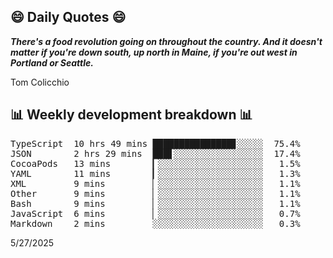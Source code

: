 ## 😄 Daily Quotes 😄

_**There's a food revolution going on throughout the country. And it doesn't matter if you're down south, up north in Maine, if you're out west in Portland or Seattle.**_

Tom Colicchio



## 📊 Weekly development breakdown 📊

<pre>TypeScript  10 hrs 49 mins ███████████████▊░░░░░  75.4%
JSON        2 hrs 29 mins  ███▋░░░░░░░░░░░░░░░░░  17.4%
CocoaPods   13 mins        ▎░░░░░░░░░░░░░░░░░░░░   1.5%
YAML        11 mins        ▎░░░░░░░░░░░░░░░░░░░░   1.3%
XML         9 mins         ▏░░░░░░░░░░░░░░░░░░░░   1.1%
Other       9 mins         ▏░░░░░░░░░░░░░░░░░░░░   1.1%
Bash        9 mins         ▏░░░░░░░░░░░░░░░░░░░░   1.1%
JavaScript  6 mins         ▏░░░░░░░░░░░░░░░░░░░░   0.7%
Markdown    2 mins         ░░░░░░░░░░░░░░░░░░░░░   0.3%</pre>

5/27/2025